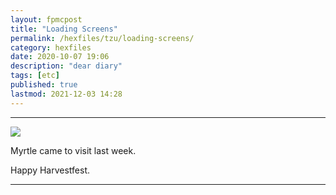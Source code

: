 ```yaml
---
layout: fpmcpost
title: "Loading Screens"
permalink: /hexfiles/tzu/loading-screens/
category: hexfiles
date: 2020-10-07 19:06
description: "dear diary"
tags: [etc]
published: true
lastmod: 2021-12-03 14:28
---
```

[//]: # ( 10/07/20  -added)
[//]: # ( 10/15/21  -linkout removed)
[//]: # ( 11/03/21  -title added)
[//]: # ( 12/03/21  -moved to hexfiles)

*****

<img src="{{ site.url }}/assets/img/IMG_20201007_133430557.jpg" />


Myrtle came to visit last week.

Happy Harvestfest.

*****
